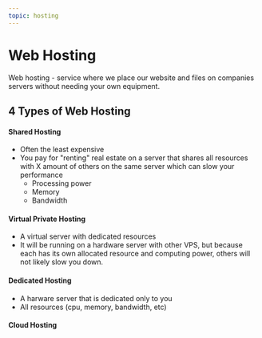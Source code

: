 ```yaml
---
topic: hosting
---
```


# Web Hosting


Web hosting - service where we place our website and files on companies servers without needing your own equipment.

## 4 Types of Web Hosting

#### Shared Hosting

- Often the least expensive
- You pay for "renting" real estate on a server that shares all resources with X amount of others on the same server which can slow your performance
	- Processing power
	- Memory
	- Bandwidth



#### Virtual Private Hosting

- A virtual server with dedicated resources
- It will be running on a hardware server with other VPS, but because each has its own allocated resource and computing power, others will not likely slow you down.


#### Dedicated Hosting

- A harware server that is dedicated only to you
- All resources (cpu, memory, bandwidth, etc)


#### Cloud Hosting